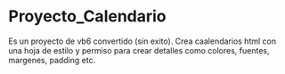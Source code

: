 # Proyecto_Calendario
Es un proyecto de vb6 convertido (sin exito).
Crea caalendarios html con una hoja de estilo y permiso para crear detalles como colores, fuentes, margenes, padding etc.
